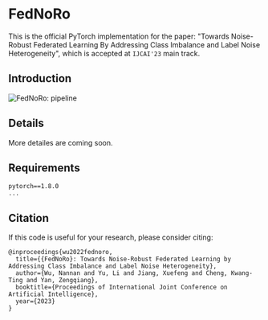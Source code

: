 # FedNoRo
This is the official PyTorch implementation for the paper: "Towards Noise-Robust Federated Learning By Addressing Class Imbalance and Label Noise Heterogeneity", which is accepted at `IJCAI'23` main track.


## Introduction
![FedNoRo: pipeline](https://github.com/wnn2000/FedNoRo/blob/master/figures/Framework.png)

## Details

More detailes are coming soon.

## Requirements
```
pytorch==1.8.0
...
```

## Citation

If this code is useful for your research, please consider citing:

```shell
@inproceedings{wu2022fednoro,
  title={{FedNoRo}: Towards Noise-Robust Federated Learning by Addressing Class Imbalance and Label Noise Heterogeneity},
  author={Wu, Nannan and Yu, Li and Jiang, Xuefeng and Cheng, Kwang-Ting and Yan, Zengqiang},
  booktitle={Proceedings of International Joint Conference on Artificial Intelligence},
  year={2023}
}
  ```
